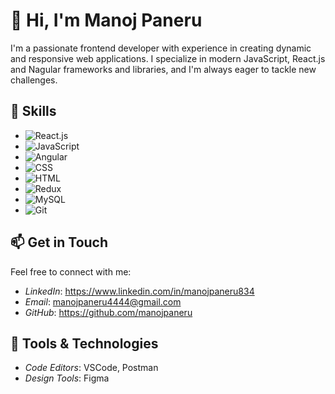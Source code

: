 # 👋 Hi, I'm Manoj Paneru

I'm a passionate frontend developer with experience in creating dynamic and responsive web applications. I specialize in modern JavaScript, React.js and Nagular frameworks and libraries, and I'm always eager to tackle new challenges.

## 🚀 Skills

- ![React.js](https://img.shields.io/badge/-React.js-61DAFB?style=flat&logo=react&logoColor=white)
- ![JavaScript](https://img.shields.io/badge/-JavaScript-F7DF1E?style=flat&logo=javascript&logoColor=black)
- ![Angular](https://img.shields.io/badge/-Angular-DD0031?style=flat&logo=angular&logoColor=white)
- ![CSS](https://img.shields.io/badge/-CSS-1572B6?style=flat&logo=css3&logoColor=white)
- ![HTML](https://img.shields.io/badge/-HTML-E34F26?style=flat&logo=html5&logoColor=white)
- ![Redux](https://img.shields.io/badge/-Redux-764ABC?style=flat&logo=redux&logoColor=white)
- ![MySQL](https://img.shields.io/badge/-MySQL-4479A1?style=flat&logo=mysql&logoColor=white)
- ![Git](https://img.shields.io/badge/-Git-F05032?style=flat&logo=git&logoColor=white)

## 📫 Get in Touch

Feel free to connect with me:

- *LinkedIn*: https://www.linkedin.com/in/manojpaneru834
- *Email*: manojpaneru4444@gmail.com
- *GitHub*: https://github.com/manojpaneru

## 🔧 Tools & Technologies

- *Code Editors*: VSCode, Postman
- *Design Tools*: Figma
